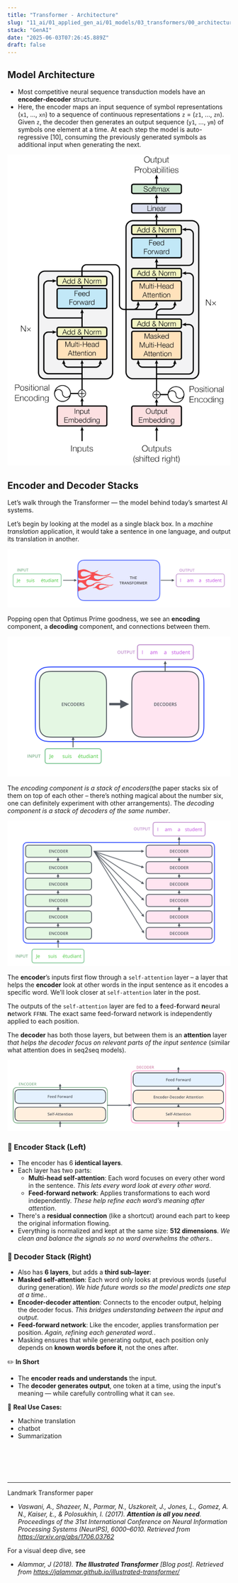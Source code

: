 ```yaml
---
title: "Transformer - Architecture"
slug: "11_ai/01_applied_gen_ai/01_models/03_transformers/00_architecture"
stack: "GenAI"
date: "2025-06-03T07:26:45.889Z"
draft: false
---
```


## Model Architecture

- Most competitive neural sequence transduction models have an **encoder-decoder** structure.
- Here, the encoder maps an input sequence of symbol representations (`x1`, ..., `xn`) to a sequence
  of continuous representations `z` = (`z1`, ..., `zn`). Given `z`, the decoder then generates an output
  sequence (`y1`, ..., `ym`) of symbols one element at a time. At each step the model is auto-regressive
  [10], consuming the previously generated symbols as additional input when generating the next.

![Transformer follows this overall architecture using stacked self-attention and point-wise, fully connected layers for both the encoder and decoder](../../../../../../src/images/11_ai/01_agen_ai/agi-19.png)

## Encoder and Decoder Stacks

Let’s walk through the Transformer — the model behind today’s smartest AI systems.

Let’s begin by looking at the model as a single black box. In a _machine translation_ application, it would take a sentence in one language, and output its translation in another.

![Transformer - High Level](../../../../../../src/images/11_ai/01_agen_ai/agi-17.png)

Popping open that Optimus Prime goodness, we see an **encoding** component, a **decoding** component, and connections between them.

![Transformer - components](../../../../../../src/images/11_ai/01_agen_ai/agi-17a.png)

The _encoding component is a stack of encoders_(the paper stacks six of them on top of each other – there’s nothing magical about the number six, one can definitely experiment with other arrangements). The _decoding component is a stack of decoders of the same number_.

![Transformer - components breakdown](../../../../../../src/images/11_ai/01_agen_ai/agi-17b.png)

The **encoder**’s inputs first flow through a `self-attention` layer – a layer that helps the **encoder** look at other words in the input sentence as it encodes a specific word. We’ll look closer at `self-attention` later in the post.

The outputs of the `self-attention` layer are fed to a **f**eed-**f**orward **n**eural **n**etwork `FFNN`. The exact same feed-forward network is independently applied to each position.

The **decoder** has both those layers, but between them is an **attention** layer _that helps the decoder focus on relevant parts of the input sentence_ (similar what attention does in seq2seq models).

![Transformer - Encoder-Decoder breakdown](../../../../../../src/images/11_ai/01_agen_ai/agi-17d.png)

### 🧠 Encoder Stack (Left)

- The encoder has 6 **identical layers**.
- Each layer has two parts:
  - **Multi-head self-attention**: Each word focuses on every other word in the sentence. <v>_This lets every word look at every other word_</v>.
  - **Feed-forward network**: Applies transformations to each word independently. <v>_These help refine each word’s meaning after attention_</v>.
- There's a **residual connection** (like a shortcut) around each part to keep the original information flowing.
- Everything is normalized and kept at the same size: **512 dimensions**. <v>_We clean and balance the signals so no word overwhelms the others._</v>.

### 🧠 Decoder Stack (Right)

- Also has **6 layers**, but adds a **third sub-layer**:
- **Masked self-attention**: Each word only looks at previous words (useful during generation). <v>_We hide future words so the model predicts one step at a time._</v>.
- **Encoder-decoder attention**: Connects to the encoder output, helping the decoder focus. <v>_This bridges understanding between the input and output_</v>.
- **Feed-forward network**: Like the encoder, applies transformation per position. <v>_Again, refining each generated word._</v>.
- Masking ensures that while generating output, each position only depends on **known words before it**, not the ones after.

✏️ **In Short**

- The **encoder reads and understands** the input.
- The **decoder generates output**, one token at a time, using the input's meaning — while carefully controlling what it can `see`.

🧠 **Real Use Cases:**

- Machine translation
- chatbot
- Summarization

<br/>
<br/>
<br/>
<br/>

---

Landmark Transformer paper

- _Vaswani, A., Shazeer, N., Parmar, N., Uszkoreit, J., Jones, L., Gomez, A. N., Kaiser, Ł., & Polosukhin, I. (2017). **Attention is all you need**. Proceedings of the 31st International Conference on Neural Information Processing Systems (NeurIPS), 6000–6010. Retrieved from https://arxiv.org/abs/1706.03762_

For a visual deep dive, see

- _Alammar, J (2018). **The Illustrated Transformer** [Blog post]. Retrieved from https://jalammar.github.io/illustrated-transformer/_
